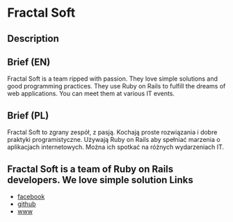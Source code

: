Fractal Soft
============

Description
-----------


Brief (EN)
----------
Fractal Soft is a team ripped with passion. They love simple solutions and good programming practices. They use Ruby on Rails to fulfill the dreams of web applications. You can meet them at various IT events.


Brief (PL)
----------
Fractal Soft to zgrany zespół, z pasją. Kochają proste rozwiązania i dobre praktyki programistyczne. Używają Ruby on Rails aby spełniać marzenia o aplikacjach internetowych. Można ich spotkać na różnych wydarzeniach IT.


Fractal Soft is a team of Ruby on Rails developers. We love simple solution
Links
-----
- [facebook](https://www.facebook.com/fractalsoft)
- [github](https://github.com/fractalsoft)
- [www](http://fractalsoft.org)
